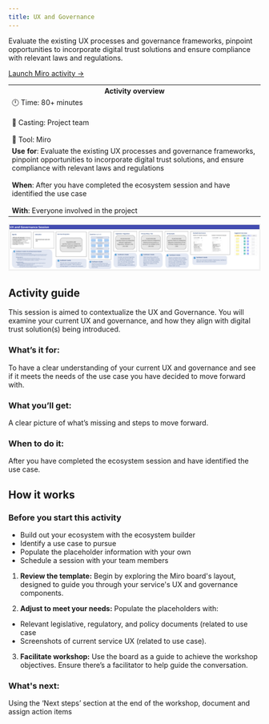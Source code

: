 ```yaml
---
title: UX and Governance
---
```


Evaluate the existing UX processes and governance frameworks, pinpoint opportunities to incorporate digital trust solutions and ensure compliance with relevant laws and regulations.

[Launch Miro activity →](https://miro.com/app/board/uXjVK60_OYg=/)

<table>
	<tr>
    <th>Activity overview</th>
  </tr>
	<tr>
		<td>
            🕛 Time: 80+ minutes <br></br>
			🙌 Casting: Project team <br></br>
			🔨 Tool: Miro
		</td>
	</tr>
	<tr> 
		<td>
				<b>Use for</b>: Evaluate the existing UX processes and governance frameworks, pinpoint opportunities to incorporate digital trust solutions, and ensure compliance with relevant laws and regulations<br></br>
				<b>When</b>: After you have completed the ecosystem session and have identified the use case <br></br>
				<b>With</b>: Everyone involved in the project
		</td>
	</tr>

</table>

![A screenshot of the UX and governance session](/static/img/deliverymanual/UX-and-Governance-Session.png "A screenshot of the UX and governance session")

## Activity guide
This session is aimed to contextualize the UX and Governance. You will examine your current UX and governance, and how they align with digital trust solution(s) being introduced.

### What’s it for:
To have a clear understanding of your current UX and governance and see if it meets the needs of the use case you have decided to move forward with.

### What you’ll get:
A clear picture of what’s missing and steps to move forward.

### When to do it:
After you have completed the ecosystem session and have identified the use case.

## How it works

### Before you start this activity
-   Build out your ecosystem with the ecosystem builder
-   Identify a use case to pursue
-   Populate the placeholder information with your own
-   Schedule a session with your team members

1.  **Review the template:** 
Begin by exploring the Miro board's layout, designed to guide you through your service's UX and governance components. 

2.  **Adjust to meet your needs:** 
Populate the placeholders with:
- Relevant legislative, regulatory, and policy documents (related to use case
- Screenshots of current service UX (related to use case).

3.  **Facilitate workshop:** 
Use the board as a guide to achieve the workshop objectives. Ensure there’s a facilitator to help guide the conversation.
    
### What's next:
Using the ‘Next steps’ section at the end of the workshop, document and assign action items

